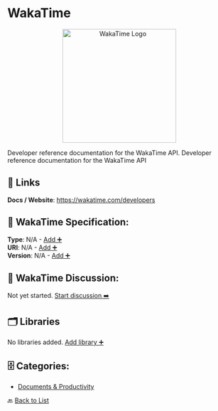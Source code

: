 # WakaTime
<p align="center">
    <img width="256" src="https://raw.githubusercontent.com/apis-list/apis-list/main/apis/wakatime/logo_256x256.png" alt="WakaTime Logo"/>
</p>
Developer reference documentation for the WakaTime API.  Developer reference documentation for the WakaTime API

##  🔗 Links
**Docs / Website**: https://wakatime.com/developers

## 🧬 WakaTime Specification:
**Type**: N/A - [Add ➕](https://github.com/apis-list/apis-list/edit/main/apis.yaml#L21660)  
**URI**: N/A - [Add ➕](https://github.com/apis-list/apis-list/edit/main/apis.yaml#L21660)  
**Version**: N/A - [Add ➕](https://github.com/apis-list/apis-list/edit/main/apis.yaml#L21660)

## 💬 WakaTime Discussion:
Not yet started. [Start discussion ➡️](https://github.com/apis-list/apis-list/discussions/new)

## 🗂️ Libraries

No libraries added. [Add library ➕](https://github.com/apis-list/apis-list/edit/main/apis.yaml#L21660)    


## 🗄️ Categories:
- [Documents & Productivity](https://github.com/apis-list/apis-list#documents--productivity-)

🔙  [Back to List](https://github.com/apis-list/apis-list)
